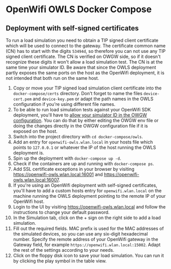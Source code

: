 # OpenWifi OWLS Docker Compose
## Deployment with self-signed certificates
To run a load simulation you need to obtain a TIP signed client certificate which will be used to connect to the gateway. The certificate common name (CN) has to start with the digits `53494d`, so therefore you can not use any TIP signed client certificate. The CN is verified on OWGW side, so if it doesn't recognize these digits it won't allow a load simulation test. The CN is at the same time your simulator ID. 
Be aware that since the OWLS deployment partly exposes the same ports on the host as the OpenWifi deployment, it is not intended that both run on the same host.
1. Copy or move your TIP signed load simulation client certificate into the `docker-compose/certs` directory. Don't forget to name the files `device-cert.pem` and `device-key.pem` or adapt the path names in the OWLS configuration if you're using different file names.
2. To be able to run load simulation tests against your OpenWifi SDK deployment, you'll have to [allow your simulator ID in the OWGW configuration](https://github.com/Telecominfraproject/wlan-cloud-owls#prepare-your-openwifi-gateway). You can do that by either editing the OWGW env file or doing the changes directly in the OWGW configuration file if it is exposed on the host.
3. Switch into the project directory with `cd docker-compose/owls`.
4. Add an entry for `openwifi-owls.wlan.local` in your hosts file which points to `127.0.0.1` or whatever the IP of the host running the OWLS deployment is.
5. Spin up the deployment with `docker-compose up -d`.
6. Check if the containers are up and running with `docker-compose ps`.
7. Add SSL certificate exceptions in your browser by visiting https://openwifi-owls.wlan.local:16001 and https://openwifi-owls.wlan.local:16007.
8. If you're using an OpenWifi deployment with self-signed certificates, you'll have to add a custom hosts entry for `openwifi.wlan.local` on the machine running the OWLS deployment pointing to the remote IP of your OpenWifi host.
9. Login to the UI by visiting https://openwifi-owls.wlan.local and follow the instructions to change your default password.
10. In the Simulation tab, click on the + sign on the right side to add a load simulation.
11. Fill out the required fields. MAC prefix is used for the MAC addresses of the simulated devices, so you can use any six-digit hexadecimal number. Specify the remote address of your OpenWifi gateway in the Gateway field, for example `https://openwifi.wlan.local:15002`. Adapt the rest of the settings according to your needs.
12. Click on the floppy disk icon to save your load simulation. You can run it by clicking the play symbol in the table view.
